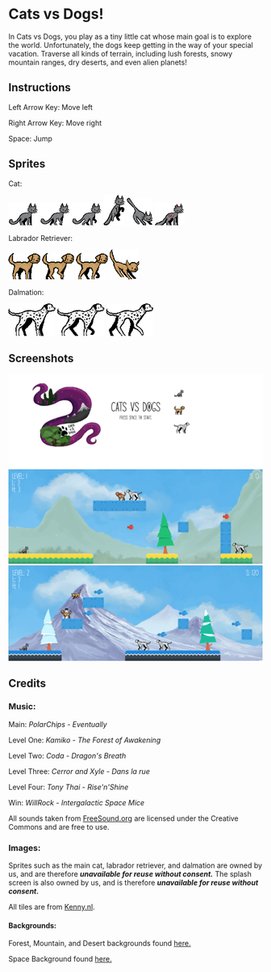 # Cats vs Dogs!

In Cats vs Dogs, you play as a tiny little cat whose main goal is to explore the world. Unfortunately, the dogs keep getting in the way of your special vacation. Traverse all kinds of terrain, including lush forests, snowy mountain ranges, dry deserts, and even alien planets!

## Instructions

Left Arrow Key: Move left

Right Arrow Key: Move right

Space: Jump

## Sprites

Cat:

![Cat](/assets/images/characters/hero/cat.png)
![Cat_walk](/assets/images/characters/hero/cat_walk_1.png)
![Cat_walk_2](/assets/images/characters/hero/cat_walk_2.png)
![Cat_jump](/assets/images/characters/hero/cat_jump.png)
![Cat_fall](/assets/images/characters/hero/cat_fall.png)
![Cat_hurt](/assets/images/characters/hero/cat_hurt.png)

Labrador Retriever:

![Dog_1](/assets/images/characters/enemy/dog.png)
![Dog_1_walk_1](/assets/images/characters/enemy/dog_walk_1.png)
![Dog_1_walk_2](/assets/images/characters/enemy/dog_walk_2.png)
![Dog_1_fall](/assets/images/characters/enemy/dog_fall.png)

Dalmation:

![Dog_2](/assets/images/characters/enemy/dog_2.png)
![Dog_2_walk_1](/assets/images/characters/enemy/dog_2_walk_1.png)
![Dog_2_walk_2](/assets/images/characters/enemy/dog_2_walk_2.png)

## Screenshots

![Main](/Screen_Shots/splash_screen_screenshot.PNG)
![One](/Screen_Shots/level_one_screenshot.PNG)
![Two](/Screen_Shots/level_two_screenshot.PNG)

## Credits

### Music:

Main: *PolarChips - Eventually*

Level One: *Kamiko - The Forest of Awakening*

Level Two: *Coda - Dragon's Breath*

Level Three: *Cerror and Xyle - Dans la rue*

Level Four: *Tony Thai - Rise'n'Shine*

Win: *WillRock - Intergalactic Space Mice*

All sounds taken from [FreeSound.org](https://freesound.org/) are licensed under the Creative Commons and are free to use.

### Images:

Sprites such as the main cat, labrador retriever, and dalmation are owned by us, and are therefore ***unavailable for reuse without consent.*** The splash screen is also owned by us, and is therefore ***unavailable for reuse without consent.***

All tiles are from [Kenny.nl](https://www.kenney.nl/).

#### Backgrounds:

Forest, Mountain, and Desert backgrounds found [here.](https://opengameart.org/)

Space Background found [here.](https://pngtree.com/freebackground/aesthetic-universe-starry-background_142975.html)


